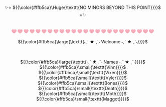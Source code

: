 <p align="center">✨⭐️ ${{\color{#ffb5ca}\Huge{\texttt{NO MINORS BEYOND THIS POINT}}}}$ ⭐️✨
<br>
<br>
<div align="center">
<img width="3%" src="https://github.com/PinkSt4r/PinkSt4r/blob/main/pinkheart.png">     <img width="3%" src="https://github.com/PinkSt4r/PinkSt4r/blob/main/pinkheart.png">     <img width="3%" src="https://github.com/PinkSt4r/PinkSt4r/blob/main/pinkheart.png">     <img width="3%" src="https://github.com/PinkSt4r/PinkSt4r/blob/main/pinkheart.png">     <img width="3%" src="https://github.com/PinkSt4r/PinkSt4r/blob/main/pinkheart.png">     <img width="3%" src="https://github.com/PinkSt4r/PinkSt4r/blob/main/pinkheart.png">     <img width="3%" src="https://github.com/PinkSt4r/PinkSt4r/blob/main/pinkheart.png">     <img width="3%" src="https://github.com/PinkSt4r/PinkSt4r/blob/main/pinkheart.png">     <img width="3%" src="https://github.com/PinkSt4r/PinkSt4r/blob/main/pinkheart.png">     <img width="3%" src="https://github.com/PinkSt4r/PinkSt4r/blob/main/pinkheart.png">     <img width="3%" src="https://github.com/PinkSt4r/PinkSt4r/blob/main/pinkheart.png">     <img width="3%" src="https://github.com/PinkSt4r/PinkSt4r/blob/main/pinkheart.png">   <img width="3%" src="https://github.com/PinkSt4r/PinkSt4r/blob/main/pinkheart.png">     <img width="3%" src="https://github.com/PinkSt4r/PinkSt4r/blob/main/pinkheart.png">     <img width="3%" src="https://github.com/PinkSt4r/PinkSt4r/blob/main/pinkheart.png">     <img width="3%" src="https://github.com/PinkSt4r/PinkSt4r/blob/main/pinkheart.png">      <img width="3%" src="https://github.com/PinkSt4r/PinkSt4r/blob/main/pinkheart.png">     <img width="3%" src="https://github.com/PinkSt4r/PinkSt4r/blob/main/pinkheart.png">      <img width="3%" src="https://github.com/PinkSt4r/PinkSt4r/blob/main/pinkheart.png">     <img width="3%" src="https://github.com/PinkSt4r/PinkSt4r/blob/main/pinkheart.png">     <img width="3%" src="https://github.com/PinkSt4r/PinkSt4r/blob/main/pinkheart.png">     <img width="3%" src="https://github.com/PinkSt4r/PinkSt4r/blob/main/pinkheart.png">     <img width="3%" src="https://github.com/PinkSt4r/PinkSt4r/blob/main/pinkheart.png">     <img width="3%" src="https://github.com/PinkSt4r/PinkSt4r/blob/main/pinkheart.png">     


<p align="center"> ${{\color{#ffb5ca}\large{\texttt{˗ˏˋ ★ ˎˊ˗ Welcome ˗ˏˋ ★ ˎˊ˗}}}}$ 
<br>
<BR>
<BR>
<p align="center"> ${{\color{#ffb5ca}\large{\texttt{˗ˏˋ ★ ˎˊ˗ Names ˗ˏˋ ★ ˎˊ˗}}}}$ 
<BR>
${{\color{#ffb5ca}\small{\texttt{Vinn}}}}$ 
<BR>
${{\color{#ffb5ca}\small{\texttt{Vixen}}}}$ 
<BR>
${{\color{#ffb5ca}\small{\texttt{Vyler}}}}$ 
<BR>
${{\color{#ffb5ca}\small{\texttt{Bones}}}}$ 
<BR>
${{\color{#ffb5ca}\small{\texttt{Death}}}}$ 
<BR>
${{\color{#ffb5ca}\small{\texttt{Moth}}}}$ 
<BR>
${{\color{#ffb5ca}\small{\texttt{Maggot}}}}$ 
<BR>


